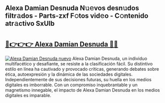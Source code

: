 ## Alexa Damian Desnuda N𝚞𝚎vos desn𝚞dos filtr𝚊dos - Parts-zxf F𝚘tos vid𝚎o - C𝚘ntenido atr𝚊ctivo SxUlb

# <h2><a href="http://mb9ih8.tromn.icu/?c=Alexa+Damian+Desnuda">🔗👉👉👉 Alexa Damian Desnuda 🔗🔗</a></h2>

[![Alexa Damian Desnuda nuevo](https://i.imgur.com/pEAQMta.gif)](http://mb9ih8.tromn.icu/?c=Alexa+Damian+Desnuda)
Alexa Damian Desnuda, un individuo multifacético y desafiante, se resiste a la clasificación fácil. Su distintivo estilo en línea ha cautivado y provocado críticas, generando debates sobre ética, autoexpresión y la dinámica de las sociedades digitales. Independientemente de sus decisiones futuras, su huella en los medios digitales es imborrable. Con un compromiso inquebrantable y un magnetismo innegable, el impacto de Alexa Damian Desnuda en los medios digitales es imparable.
